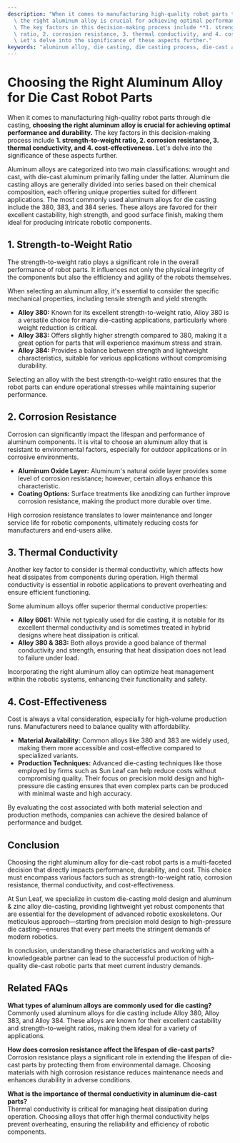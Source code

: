 ```yaml
---
description: "When it comes to manufacturing high-quality robot parts through die casting, **choosing\
  \ the right aluminum alloy is crucial for achieving optimal performance and durability.**\
  \ The key factors in this decision-making process include **1. strength-to-weight\
  \ ratio, 2. corrosion resistance, 3. thermal conductivity, and 4. cost-effectiveness.**\
  \ Let's delve into the significance of these aspects further."
keywords: "aluminum alloy, die casting, die casting process, die-cast aluminum"
---
```

# Choosing the Right Aluminum Alloy for Die Cast Robot Parts

When it comes to manufacturing high-quality robot parts through die casting, **choosing the right aluminum alloy is crucial for achieving optimal performance and durability.** The key factors in this decision-making process include **1. strength-to-weight ratio, 2. corrosion resistance, 3. thermal conductivity, and 4. cost-effectiveness.** Let's delve into the significance of these aspects further.

Aluminum alloys are categorized into two main classifications: wrought and cast, with die-cast aluminum primarily falling under the latter. Aluminum die casting alloys are generally divided into series based on their chemical composition, each offering unique properties suited for different applications. The most commonly used aluminum alloys for die casting include the 380, 383, and 384 series. These alloys are favored for their excellent castability, high strength, and good surface finish, making them ideal for producing intricate robotic components.

## **1. Strength-to-Weight Ratio**

The strength-to-weight ratio plays a significant role in the overall performance of robot parts. It influences not only the physical integrity of the components but also the efficiency and agility of the robots themselves. 

When selecting an aluminum alloy, it's essential to consider the specific mechanical properties, including tensile strength and yield strength:

- **Alloy 380:** Known for its excellent strength-to-weight ratio, Alloy 380 is a versatile choice for many die-casting applications, particularly where weight reduction is critical.
- **Alloy 383:** Offers slightly higher strength compared to 380, making it a great option for parts that will experience maximum stress and strain.
- **Alloy 384:** Provides a balance between strength and lightweight characteristics, suitable for various applications without compromising durability.

Selecting an alloy with the best strength-to-weight ratio ensures that the robot parts can endure operational stresses while maintaining superior performance.

## **2. Corrosion Resistance**

Corrosion can significantly impact the lifespan and performance of aluminum components. It is vital to choose an aluminum alloy that is resistant to environmental factors, especially for outdoor applications or in corrosive environments. 

- **Aluminum Oxide Layer:** Aluminum's natural oxide layer provides some level of corrosion resistance; however, certain alloys enhance this characteristic.
- **Coating Options:** Surface treatments like anodizing can further improve corrosion resistance, making the product more durable over time.

High corrosion resistance translates to lower maintenance and longer service life for robotic components, ultimately reducing costs for manufacturers and end-users alike.

## **3. Thermal Conductivity**

Another key factor to consider is thermal conductivity, which affects how heat dissipates from components during operation. High thermal conductivity is essential in robotic applications to prevent overheating and ensure efficient functioning.

Some aluminum alloys offer superior thermal conductive properties:

- **Alloy 6061:** While not typically used for die casting, it is notable for its excellent thermal conductivity and is sometimes treated in hybrid designs where heat dissipation is critical.
- **Alloy 380 & 383:** Both alloys provide a good balance of thermal conductivity and strength, ensuring that heat dissipation does not lead to failure under load.

Incorporating the right aluminum alloy can optimize heat management within the robotic systems, enhancing their functionality and safety.

## **4. Cost-Effectiveness**

Cost is always a vital consideration, especially for high-volume production runs. Manufacturers need to balance quality with affordability. 

- **Material Availability:** Common alloys like 380 and 383 are widely used, making them more accessible and cost-effective compared to specialized variants.
- **Production Techniques:** Advanced die-casting techniques like those employed by firms such as Sun Leaf can help reduce costs without compromising quality. Their focus on precision mold design and high-pressure die casting ensures that even complex parts can be produced with minimal waste and high accuracy.

By evaluating the cost associated with both material selection and production methods, companies can achieve the desired balance of performance and budget.

## **Conclusion**

Choosing the right aluminum alloy for die-cast robot parts is a multi-faceted decision that directly impacts performance, durability, and cost. This choice must encompass various factors such as strength-to-weight ratio, corrosion resistance, thermal conductivity, and cost-effectiveness. 

At Sun Leaf, we specialize in custom die-casting mold design and aluminum & zinc alloy die-casting, providing lightweight yet robust components that are essential for the development of advanced robotic exoskeletons. Our meticulous approach—starting from precision mold design to high-pressure die casting—ensures that every part meets the stringent demands of modern robotics.

In conclusion, understanding these characteristics and working with a knowledgeable partner can lead to the successful production of high-quality die-cast robotic parts that meet current industry demands.

## Related FAQs

**What types of aluminum alloys are commonly used for die casting?**  
Commonly used aluminum alloys for die casting include Alloy 380, Alloy 383, and Alloy 384. These alloys are known for their excellent castability and strength-to-weight ratios, making them ideal for a variety of applications.

**How does corrosion resistance affect the lifespan of die-cast parts?**  
Corrosion resistance plays a significant role in extending the lifespan of die-cast parts by protecting them from environmental damage. Choosing materials with high corrosion resistance reduces maintenance needs and enhances durability in adverse conditions.

**What is the importance of thermal conductivity in aluminum die-cast parts?**  
Thermal conductivity is critical for managing heat dissipation during operation. Choosing alloys that offer high thermal conductivity helps prevent overheating, ensuring the reliability and efficiency of robotic components.
